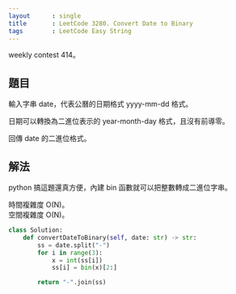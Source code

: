 ```yaml
---
layout      : single
title       : LeetCode 3280. Convert Date to Binary
tags        : LeetCode Easy String
---
```

weekly contest 414。  

## 題目

輸入字串 date，代表公曆的日期格式 yyyy-mm-dd 格式。  

日期可以轉換為二進位表示的 year-month-day 格式，且沒有前導零。  

回傳 date 的二進位格式。  

## 解法

python 搞這題還真方便，內建 bin 函數就可以把整數轉成二進位字串。  

時間複雜度 O(N)。  
空間複雜度 O(N)。  

```python
class Solution:
    def convertDateToBinary(self, date: str) -> str:
        ss = date.split("-")
        for i in range(3):
            x = int(ss[i])
            ss[i] = bin(x)[2:]

        return "-".join(ss)
```
